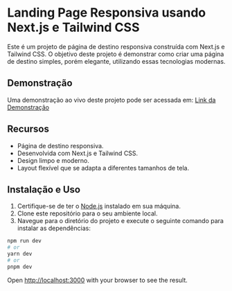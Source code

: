 # Landing Page Responsiva usando Next.js e Tailwind CSS

Este é um projeto de página de destino responsiva construída com Next.js e Tailwind CSS. O objetivo deste projeto é demonstrar como criar uma página de destino simples, porém elegante, utilizando essas tecnologias modernas.

## Demonstração

Uma demonstração ao vivo deste projeto pode ser acessada em: [Link da Demonstração](https://exemplo.com)

## Recursos

- Página de destino responsiva.
- Desenvolvida com Next.js e Tailwind CSS.
- Design limpo e moderno.
- Layout flexível que se adapta a diferentes tamanhos de tela.

## Instalação e Uso

1. Certifique-se de ter o [Node.js](https://nodejs.org) instalado em sua máquina.
2. Clone este repositório para o seu ambiente local.
3. Navegue para o diretório do projeto e execute o seguinte comando para instalar as dependências:

```bash
npm run dev
# or
yarn dev
# or
pnpm dev
```

Open [http://localhost:3000](http://localhost:3000) with your browser to see the result.

